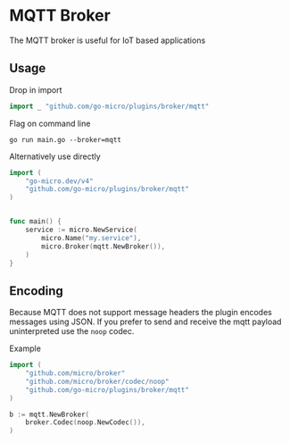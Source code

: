 # MQTT Broker

The MQTT broker is useful for IoT based applications

## Usage

Drop in import

```go
import _ "github.com/go-micro/plugins/broker/mqtt"
```

Flag on command line

```shell
go run main.go --broker=mqtt
```

Alternatively use directly

```go
import (
	"go-micro.dev/v4"
	"github.com/go-micro/plugins/broker/mqtt"
)


func main() {
	service := micro.NewService(
		micro.Name("my.service"),
		micro.Broker(mqtt.NewBroker()),
	)
}
```

## Encoding

Because MQTT does not support message headers the plugin encodes messages using JSON. 
If you prefer to send and receive the mqtt payload uninterpreted use the `noop` codec.

Example

```go
import (
    "github.com/micro/broker"
    "github.com/micro/broker/codec/noop"
    "github.com/go-micro/plugins/broker/mqtt"
)

b := mqtt.NewBroker(
    broker.Codec(noop.NewCodec()),
)
```
